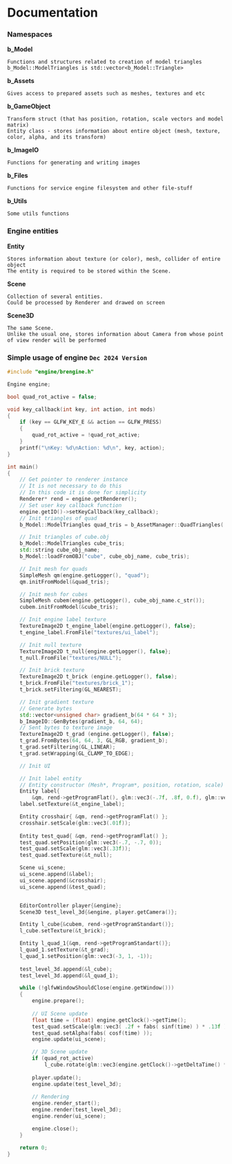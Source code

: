 # Documentation

### Namespaces

**b_Model**

	Functions and structures related to creation of model triangles
	b_Model::ModelTriangles is std::vector<b_Model::Triangle>

**b_Assets**

	Gives access to prepared assets such as meshes, textures and etc

**b_GameObject**

	Transform struct (that has position, rotation, scale vectors and model matrix)
	Entity class - stores information about entire object (mesh, texture, color, alpha, and its transform)

**b_ImageIO**

	Functions for generating and writing images

**b_Files**

	Functions for service engine filesystem and other file-stuff

**b_Utils**

	Some utils functions

### Engine entities

**Entity**
	
	Stores information about texture (or color), mesh, collider of entire object
	The entity is required to be stored within the Scene.

**Scene**

	Collection of several entities.
	Could be processed by Renderer and drawed on screen

**Scene3D**

	The same Scene.
	Unlike the usual one, stores information about Camera from whose point of view render will be performed

### Simple usage of engine `Dec 2024 Version`

```c++
#include "engine/brengine.h"

Engine engine;

bool quad_rot_active = false;

void key_callback(int key, int action, int mods)
{
	if (key == GLFW_KEY_E && action == GLFW_PRESS)
	{
		quad_rot_active = !quad_rot_active;
	}
	printf("\nKey: %d\nAction: %d\n", key, action);
}

int main()
{
	// Get pointer to renderer instance
	// It is not necessary to do this
	// In this code it is done for simplicity
	Renderer* rend = engine.getRenderer();
	// Set user key callback function
	engine.getIO()->setKeyCallback(key_callback);
	// Init triangles of quad
	b_Model::ModelTriangles quad_tris = b_AssetManager::QuadTriangles(.5f);

	// Init triangles of cube.obj
	b_Model::ModelTriangles cube_tris;
	std::string cube_obj_name;
	b_Model::loadFromOBJ("cube", cube_obj_name, cube_tris);

	// Init mesh for quads
	SimpleMesh qm(engine.getLogger(), "quad");
	qm.initFromModel(&quad_tris);

	// Init mesh for cubes
	SimpleMesh cubem(engine.getLogger(), cube_obj_name.c_str());
	cubem.initFromModel(&cube_tris);

	// Init engine label texture
	TextureImage2D t_engine_label{engine.getLogger(), false};
	t_engine_label.FromFile("textures/ui_label");

	// Init null texture
	TextureImage2D t_null{engine.getLogger(), false};
	t_null.FromFile("textures/NULL");

	// Init brick texture
	TextureImage2D t_brick (engine.getLogger(), false);
	t_brick.FromFile("textures/brick_1");
	t_brick.setFiltering(GL_NEAREST);

	// Init gradient texture
	// Generate bytes
	std::vector<unsigned char> gradient_b(64 * 64 * 3);
	b_ImageIO::GenBytes(gradient_b, 64, 64);
	// Sent bytes to texture image
	TextureImage2D t_grad (engine.getLogger(), false);
	t_grad.FromBytes(64, 64, 3, GL_RGB, gradient_b);
	t_grad.setFiltering(GL_LINEAR);
	t_grad.setWrapping(GL_CLAMP_TO_EDGE);

	// Init UI

	// Init label entity
	// Entity constructor (Mesh*, Program*, position, rotation, scale)
	Entity label{ 
		&qm, rend->getProgramFlat(), glm::vec3(-.7f, .8f, 0.f), glm::vec3(0.f), glm::vec3(.5f) };
	label.setTexture(&t_engine_label);

	Entity crosshair{ &qm, rend->getProgramFlat() };
	crosshair.setScale(glm::vec3(.01f));
	
	Entity test_quad{ &qm, rend->getProgramFlat() };
	test_quad.setPosition(glm::vec3(-.7, -.7, 0));
	test_quad.setScale(glm::vec3(.33f));
	test_quad.setTexture(&t_null);

	Scene ui_scene;
	ui_scene.append(&label);
	ui_scene.append(&crosshair);
	ui_scene.append(&test_quad);


	EditorController player{&engine};
	Scene3D test_level_3d{&engine, player.getCamera()};

	Entity l_cube{&cubem, rend->getProgramStandart()};
	l_cube.setTexture(&t_brick);

	Entity l_quad_1{&qm, rend->getProgramStandart()};
	l_quad_1.setTexture(&t_grad);
	l_quad_1.setPosition(glm::vec3(-3, 1, -1));
	
	test_level_3d.append(&l_cube);
	test_level_3d.append(&l_quad_1);

	while (!glfwWindowShouldClose(engine.getWindow()))
	{
		engine.prepare();
		
		// UI Scene update
		float time = (float) engine.getClock()->getTime();
		test_quad.setScale(glm::vec3( .2f + fabs( sinf(time) ) * .13f ));
		test_quad.setAlpha(fabs( cosf(time) ));
		engine.update(ui_scene);

		// 3D Scene update
		if (quad_rot_active)
			l_cube.rotate(glm::vec3(engine.getClock()->getDeltaTime() * 100.f));
		
		player.update();
		engine.update(test_level_3d);
		
		// Rendering
		engine.render_start();
		engine.render(test_level_3d);
		engine.render(ui_scene);

		engine.close();
	}

	return 0;
}
```